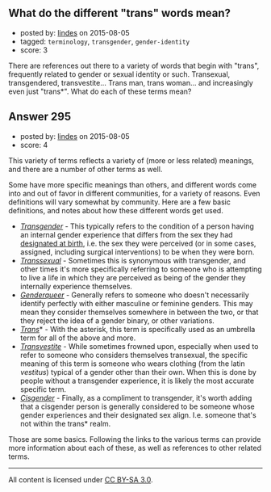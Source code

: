 ## What do the different "trans" words mean?

- posted by: [lindes](https://stackexchange.com/users/120990/lindes) on 2015-08-05
- tagged: `terminology`, `transgender`, `gender-identity`
- score: 3

There are references out there to a variety of words that begin with "trans", frequently related to gender or sexual identity or such.  Transexual, transgendered, transvestite... Trans man, trans woman... and increasingly even just "trans*".  What do each of these terms mean?


## Answer 295

- posted by: [lindes](https://stackexchange.com/users/120990/lindes) on 2015-08-05
- score: 4

<p>This variety of terms reflects a variety of (more or less related) meanings, and there are a number of other terms as well.</p>

<p>Some have more specific meanings than others, and different words come into and out of favor in different communities, for a variety of reasons.  Even definitions will vary somewhat by community.  Here are a few basic definitions, and notes about how these different words get used.</p>

<ul>
<li><em><a href="https://en.wikipedia.org/wiki/Transgender" rel="nofollow">Transgender</a></em> - This typically refers to the condition of a person having an internal gender experience that differs from the sex they had <a href="http://gender.wikia.com/wiki/Assigned_Sex" rel="nofollow">designated at birth</a>, i.e. the sex they were perceived (or in some cases, assigned, including surgical interventions) to be when they were born.</li>
<li><em><a href="https://en.wikipedia.org/wiki/Transsexual" rel="nofollow">Transsexual</a></em> - Sometimes this is synonymous with transgender, and other times it's more specifically referring to someone who is attempting to live a life in which they are perceived as being of the gender they internally experience themselves.</li>
<li><em><a href="https://en.wikipedia.org/wiki/Genderqueer" rel="nofollow">Genderqueer</a></em> - Generally refers to someone who doesn't necessarily identify perfectly with either masculine or feminine genders.  This may mean they consider themselves somewhere in between the two, or that they reject the idea of a gender binary, or other variations.</li>
<li><em><a href="http://itspronouncedmetrosexual.com/2012/05/what-does-the-asterisk-in-trans-stand-for/" rel="nofollow">Trans</em></a>* - With the asterisk, this term is specifically used as an umbrella term for all of the above and more.</li>
<li><em><a href="https://en.wikipedia.org/wiki/Transvestism" rel="nofollow">Transvestite</a></em> - While sometimes frowned upon, especially when used to refer to someone who considers themselves transexual, the specific meaning of this term is someone who wears clothing (from the latin <em>vestitus</em>) typical of a gender other than their own.  When this is done by people without a transgender experience, it is likely the most accurate specific term.</li>
<li><em><a href="https://en.wikipedia.org/wiki/Cisgender" rel="nofollow">Cisgender</a></em> - Finally, as a compliment to transgender, it's worth adding that a cisgender person is generally considered to be someone whose gender experiences and their designated sex align.  I.e. someone that's not within the trans* realm.</li>
</ul>

<p>Those are some basics.  Following the links to the various terms can provide more information about each of these, as well as references to other related terms.</p>




---

All content is licensed under [CC BY-SA 3.0](https://creativecommons.org/licenses/by-sa/3.0/).

